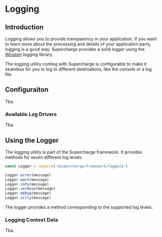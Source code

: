 # Logging


## Introduction
Logging allows you to provide transparency in your application. If you want to learn more about the processing and details of your application parts, logging is a good way. Supercharge provides a solid logger using the [Winston](https://github.com/winstonjs/winston) logging library.

The logging utility coming with Supercharge is configurable to make it seamless for you to log to different destinations, like the console or a log file.


## Configuraiton
Tba.


### Available Log Drivers
Tba.


## Using the Logger
The logging utility is part of the Supercharge framework. It provides methods for seven different log levels:

```js
const Logger = require('@supercharge/framework/logging')

Logger.error(message)
Logger.warn(message)
Logger.info(message)
Logger.verbose(message)
Logger.debug(message)
Logger.silly(message)
```

The logger provides a method corresponding to the supported log levels.


### Logging Context Data
Tba.
